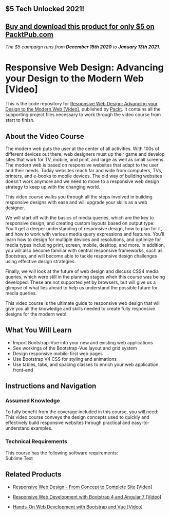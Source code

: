 ## $5 Tech Unlocked 2021!
[Buy and download this product for only $5 on PacktPub.com](https://www.packtpub.com/)
-----
*The $5 campaign         runs from __December 15th 2020__ to __January 13th 2021.__*

# Responsive Web Design: Advancing your Design to the Modern Web [Video]
This is the code repository for [Responsive Web Design: Advancing your Design to the Modern Web [Video]](https://www.packtpub.com/web-development/responsive-web-design-advancing-your-design-modern-web-video?utm_source=github&utm_medium=repository&utm_campaign=9781785888212), published by [Packt](https://www.packtpub.com/?utm_source=github). It contains all the supporting project files necessary to work through the video course from start to finish.
## About the Video Course
The modern web puts the user at the center of all activities. With 100s of different devices out there, web designers must up their game and develop sites that work for TV, mobile, and print, and large as well as small screens. The modern web is based on responsive websites that adapt to the user and their needs. Today websites reach far and wide from computers, TVs, printers, and e-books to mobile devices. The old way of building websites doesn't work anymore and we need to move to a responsive web design strategy to keep up with the changing world.

This video course walks you through all the steps involved in building responsive designs with ease and will upgrade your skills as a web designer.

We will start off with the basics of media queries, which are the key to responsive design, and creating custom layouts based on output type. You’ll get a deeper understanding of responsive design, how to plan for it, and how to work with various media query expressions and features. You’ll learn how to design for multiple devices and resolutions, and optimize for media types including print, screen, mobile, desktop, and more. In addition, you will also become familiar with central responsive frameworks, such as Bootstrap, and will become able to tackle responsive design challenges using effective design strategies.

Finally, we will look at the future of web design and discuss CSS4 media queries, which were still in the planning stages when this course was being developed. These are not supported yet by browsers, but will give us a glimpse of what lies ahead to help us understand the possible future for media queries.

This video course is the ultimate guide to responsive web design that will give you all the knowledge and skills needed to create fully responsive designs for the modern web!

<H2>What You Will Learn</H2>
<DIV class=book-info-will-learn-text>
<UL>
<LI>Import Bootstrap-Vue into your new and existing web applications 
<LI>See workings of the Bootstrap-Vue layout and grid system 
<LI>Design responsive mobile-first web pages 
<LI>Use Bootstrap V4 CSS for styling and animations 
<LI>Use tables, tabs, and spacing classes to enrich your web application front-end </LI></UL></DIV>

## Instructions and Navigation
### Assumed Knowledge
To fully benefit from the coverage included in this course, you will need:<br/>
This video course conveys the design concepts used to quickly and effectively build responsive websites through practical and easy-to-understand examples.
### Technical Requirements
This course has the following software requirements:<br/>
Sublime Text

## Related Products
* [Responsive Web Design - From Concept to Complete Site [Video]](https://www.packtpub.com/web-development/responsive-web-design-from-concept-to-complete-site-video?utm_source=github&utm_medium=repository&utm_campaign=9781782165705)

* [Responsive Web Development with Bootstrap 4 and Angular 7 [Video]](https://www.packtpub.com/web-development/responsive-web-development-bootstrap-4-and-angular-7-video?utm_source=github&utm_medium=repository&utm_campaign=9781789615272)

* [Hands-On Web Development with Bootstrap and Vue [Video]](https://www.packtpub.com/web-development/hands-web-development-bootstrap-and-vue-video?utm_source=github&utm_medium=repository&utm_campaign=9781789950779)

